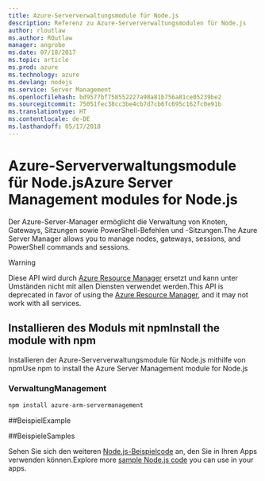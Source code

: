 ```yaml
---
title: Azure-Serververwaltungsmodule für Node.js
description: Referenz zu Azure-Serververwaltungsmodulen für Node.js
author: rloutlaw
ms.author: ROutlaw
manager: angrobe
ms.date: 07/18/2017
ms.topic: article
ms.prod: azure
ms.technology: azure
ms.devlang: nodejs
ms.service: Server Management
ms.openlocfilehash: bd9577bf758552227a98a81b756a81ce05239be2
ms.sourcegitcommit: 75051fec38cc3be4cb7d7cb6fc695c162fc0e91b
ms.translationtype: HT
ms.contentlocale: de-DE
ms.lasthandoff: 05/17/2018
---
```

# <a name="azure-server-management-modules-for-nodejs"></a><span data-ttu-id="66345-103">Azure-Serververwaltungsmodule für Node.js</span><span class="sxs-lookup"><span data-stu-id="66345-103">Azure Server Management modules for Node.js</span></span>

<span data-ttu-id="66345-104">Der Azure-Server-Manager ermöglicht die Verwaltung von Knoten, Gateways, Sitzungen sowie PowerShell-Befehlen und -Sitzungen.</span><span class="sxs-lookup"><span data-stu-id="66345-104">The Azure Server Manager allows you to manage nodes, gateways, sessions, and PowerShell commands and sessions.</span></span>

> [!WARNING]
> <span data-ttu-id="66345-105">Diese API wird durch [Azure Resource Manager](/javascript/api/overview/azure/resources) ersetzt und kann unter Umständen nicht mit allen Diensten verwendet werden.</span><span class="sxs-lookup"><span data-stu-id="66345-105">This API is deprecated in favor of using the [Azure Resource Manager](/javascript/api/overview/azure/resources), and it may not work with all services.</span></span>

## <a name="install-the-module-with-npm"></a><span data-ttu-id="66345-106">Installieren des Moduls mit npm</span><span class="sxs-lookup"><span data-stu-id="66345-106">Install the module with npm</span></span>

<span data-ttu-id="66345-107">Installieren der Azure-Serververwaltungsmodule für Node.js mithilfe von npm</span><span class="sxs-lookup"><span data-stu-id="66345-107">Use npm to install the Azure Server Management module for Node.js</span></span>

### <a name="management"></a><span data-ttu-id="66345-108">Verwaltung</span><span class="sxs-lookup"><span data-stu-id="66345-108">Management</span></span>

```bash
npm install azure-arm-servermanagement
```

##<a name="example"></a><span data-ttu-id="66345-109">Beispiel</span><span class="sxs-lookup"><span data-stu-id="66345-109">Example</span></span>

##<a name="samples"></a><span data-ttu-id="66345-110">Beispiele</span><span class="sxs-lookup"><span data-stu-id="66345-110">Samples</span></span>

<span data-ttu-id="66345-111">Sehen Sie sich den weiteren [Node.js-Beispielcode](https://azure.microsoft.com/resources/samples/?platform=nodejs) an, den Sie in Ihren Apps verwenden können.</span><span class="sxs-lookup"><span data-stu-id="66345-111">Explore more [sample Node.js code](https://azure.microsoft.com/resources/samples/?platform=nodejs) you can use in your apps.</span></span>